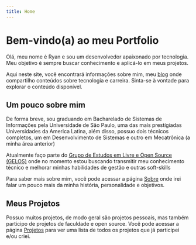 ```yaml
---
title: Home
---
```


# Bem-vindo(a) ao meu Portfolio

Olá, meu nome é Ryan e sou um desenvolvedor apaixonado por tecnologia. Meu objetivo é sempre buscar conhecimento e aplicá-lo em meus projetos.

Aqui neste site, você encontrará informações sobre mim, meu [blog](/blog) onde compartilho conteúdos sobre tecnologia e carreira. Sinta-se à vontade para explorar o conteúdo disponível.

## Um pouco sobre mim

De forma breve, sou graduando em Bacharelado de Sistemas de Informações pela Universidade de São Paulo, uma das maís prestígiadas Universidades da America Latina, além disso, possuo dois técnicos completos, um em Desenvolvimento de Sistemas e outro em Mecatrônica (a minha área anterior)

Atualmente faço parte do [Grupo de Estudos em Livre e Open Source (GELOS)](gelos.club) onde no momento estou buscando transmitir meu conhecimento técnico e melhorar minhas habilidades de gestão e outras soft-skills

Para saber mais sobre mim, você pode acessar a página [Sobre](/sobre) onde irei falar um pouco mais da minha história, personalidade e objetivos.

## Meus Projetos

Possuo muitos projetos, de modo geral são projetos pessoais, mas também participo de projetos de faculdade e open source. Você pode acessar a página [Projetos](/projetos) para ver uma lista de todos os projetos que já participei e/ou criei.
